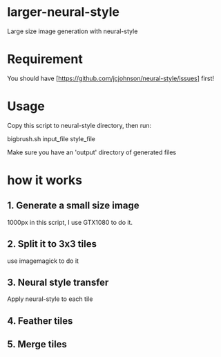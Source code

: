 # larger-neural-style
Large size image generation with neural-style


# Requirement
You should have [https://github.com/jcjohnson/neural-style/issues] first!

# Usage
Copy this script to neural-style directory, then run:

bigbrush.sh input_file style_file

Make sure you have an 'output' directory of generated files

# how it works
## 1. Generate a small size image
1000px in this script, I use GTX1080 to do it.

## 2. Split it to 3x3 tiles
use imagemagick to do it

## 3. Neural style transfer
Apply neural-style to each tile

## 4. Feather tiles

## 5. Merge tiles


